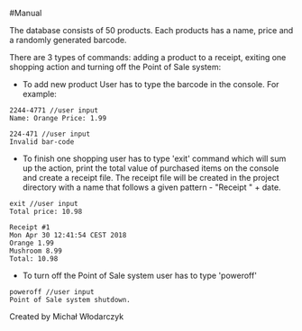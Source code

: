 #Manual

The database consists of 50 products. Each products has a name, price and a randomly generated barcode.

There are 3 types of commands: adding a product to a receipt, exiting one shopping action and turning off the Point of Sale system:

 - To add new product User has to type the barcode in the console. For example:
```
2244-4771 //user input
Name: Orange Price: 1.99 
```
```
224-471 //user input
Invalid bar-code
```
 - To finish one shopping user has to type 'exit' command which will sum up the action, print the total value of purchased items on the console and create a receipt file. The receipt file will be created in the project directory with a name that follows a given pattern - "Receipt " + date.
```
exit //user input
Total price: 10.98 
```  
```  
Receipt #1
Mon Apr 30 12:41:54 CEST 2018
Orange 1.99
Mushroom 8.99
Total: 10.98
```  

 - To turn off the Point of Sale system user has to type 'poweroff'
```  
poweroff //user input
Point of Sale system shutdown.
```  

Created by Michał Włodarczyk
